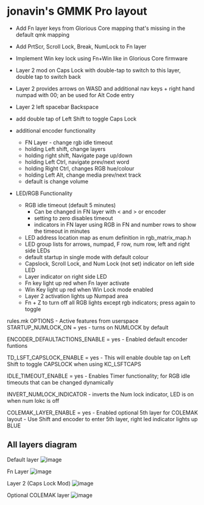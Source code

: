 # jonavin's GMMK Pro layout

- Add Fn layer keys from Glorious Core mapping that's missing in the default qmk mapping
- Add PrtScr, Scroll Lock, Break, NumLock to Fn layer
- Implement Win key lock using Fn+Win like in Glorious Core firmware
- Layer 2 mod on Caps Lock with double-tap to switch to this layer, double tap to switch back
- Layer 2 provides arrows on WASD and additional nav keys + right hand numpad with 00; an be used for Alt Code entry
- Layer 2 left spacebar Backspace
- add double tap of Left Shift to toggle Caps Lock
- additional encoder functionality
    - FN Layer - change rgb idle timeout
    - holding Left shift, change layers
    - holding right shift, Navigate page up/down
    - holding Left Ctrl, navigate prev/next word
    - holding Right Ctrl, changes RGB hue/colour
    - holding Left Alt, change media prev/next track
    - default is change volume
    
- LED/RGB Functionality
    - RGB idle timeout (default 5 minutes)
        - Can be changed in FN layer with < and > or encoder
        - setting to zero disables timeout
        - indicators in FN layer using RGB in FN and number rows to show the timeout in minutes
    - LED address location map as enum definition in rgb_matrix_map.h
    - LED group lists for arrows, numpad, F row, num row, left and right side LEDs
    - default startup in single mode with default colour 
    - Capslock, Scroll Lock, and Num Lock (not set) indicator on left side LED
    - Layer indicator on right side LED
    - Fn key light up red when Fn layer activate
    - Win Key light up red when Win Lock mode enabled
    - Layer 2 activation lights up Numpad area
    - Fn + Z to turn off all RGB lights except rgb indicators; press again to toggle

rules.mk OPTIONS - Active features from userspace
STARTUP_NUMLOCK_ON = yes
    - turns on NUMLOCK by default

ENCODER_DEFAULTACTIONS_ENABLE = yes
    - Enabled default encoder funtions
  
TD_LSFT_CAPSLOCK_ENABLE = yes
    - This will enable double tap on Left Shift to toggle CAPSLOCK when using KC_LSFTCAPS

IDLE_TIMEOUT_ENABLE = yes
    - Enables Timer functionality; for RGB idle timeouts that can be changed dynamically

INVERT_NUMLOCK_INDICATOR
    - inverts the Num lock indicator, LED is on when num lokc is off

COLEMAK_LAYER_ENABLE = yes
    - Enabled optional 5th layer for COLEMAK layout
    - Use Shift and encoder to enter 5th layer, right led indicator lights up BLUE
    
## All layers diagram
Default layer
![image](https://user-images.githubusercontent.com/71780717/124177658-82324880-da7e-11eb-9421-b69100131062.png)

Fn Layer
![image](https://user-images.githubusercontent.com/71780717/131255937-06c9691b-835f-4c94-93e6-6d1dc3de272b.png)

Layer 2 (Caps Lock Mod)
![image](https://user-images.githubusercontent.com/71780717/124177683-8b231a00-da7e-11eb-9434-e2475f679a54.png)

Optional COLEMAK layer
![image](https://user-images.githubusercontent.com/71780717/131235050-980d2f54-2d23-4ae8-a83f-9fcdbe60d6cb.png)
